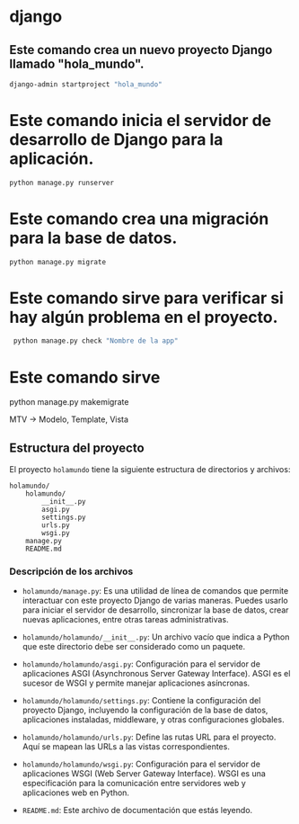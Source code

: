 # django 
## Este comando crea un nuevo proyecto Django llamado "hola_mundo".
```bash
django-admin startproject "hola_mundo"
```
# Este comando inicia el servidor de desarrollo de Django para la aplicación.
```bash
python manage.py runserver
```
# Este comando crea una migración para la base de datos.
```bash
python manage.py migrate
```

# Este comando sirve para verificar si hay algún problema en el proyecto.
```bash
 python manage.py check "Nombre de la app"
```

# Este comando sirve 
python manage.py makemigrate


MTV -> Modelo, Template, Vista

## Estructura del proyecto

El proyecto `holamundo` tiene la siguiente estructura de directorios y archivos:

```
holamundo/
    holamundo/
        __init__.py
        asgi.py
        settings.py
        urls.py
        wsgi.py
    manage.py
    README.md
```

### Descripción de los archivos

- `holamundo/manage.py`: Es una utilidad de línea de comandos que permite interactuar con este proyecto Django de varias maneras. Puedes usarlo para iniciar el servidor de desarrollo, sincronizar la base de datos, crear nuevas aplicaciones, entre otras tareas administrativas.

- `holamundo/holamundo/__init__.py`: Un archivo vacío que indica a Python que este directorio debe ser considerado como un paquete.

- `holamundo/holamundo/asgi.py`: Configuración para el servidor de aplicaciones ASGI (Asynchronous Server Gateway Interface). ASGI es el sucesor de WSGI y permite manejar aplicaciones asíncronas.

- `holamundo/holamundo/settings.py`: Contiene la configuración del proyecto Django, incluyendo la configuración de la base de datos, aplicaciones instaladas, middleware, y otras configuraciones globales.

- `holamundo/holamundo/urls.py`: Define las rutas URL para el proyecto. Aquí se mapean las URLs a las vistas correspondientes.

- `holamundo/holamundo/wsgi.py`: Configuración para el servidor de aplicaciones WSGI (Web Server Gateway Interface). WSGI es una especificación para la comunicación entre servidores web y aplicaciones web en Python.

- `README.md`: Este archivo de documentación que estás leyendo.
